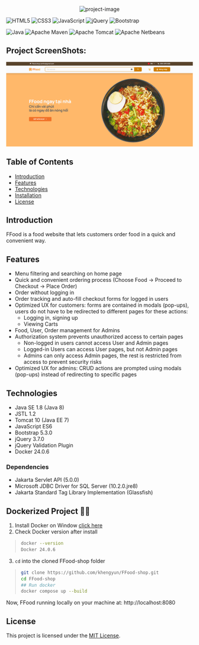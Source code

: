 

<p align="center"><img src="https://socialify.git.ci/khengyun/FFood-shop/image?description=1&amp;font=Source%20Code%20Pro&amp;forks=1&amp;issues=1&amp;logo=%20%20%20https%3A%2F%2Fcdn-icons-png.flaticon.com%2F512%2F8827%2F8827871.png%20&amp;name=1&amp;pattern=Formal%20Invitation&amp;pulls=1&amp;stargazers=1&amp;theme=Auto" alt="project-image"></p>



![HTML5](https://img.shields.io/badge/html5-%23E34F26.svg?style=for-the-badge&logo=html5&logoColor=white) ![CSS3](https://img.shields.io/badge/css3-%231572B6.svg?style=for-the-badge&logo=css3&logoColor=white) ![JavaScript](https://img.shields.io/badge/javascript-%23323330.svg?style=for-the-badge&logo=javascript&logoColor=%23F7DF1E) ![jQuery](https://img.shields.io/badge/jquery-%230769AD.svg?style=for-the-badge&logo=jquery&logoColor=white) ![Bootstrap](https://img.shields.io/badge/bootstrap-%238511FA.svg?style=for-the-badge&logo=bootstrap&logoColor=white)

![Java](https://img.shields.io/badge/Java-ED8B00?style=for-the-badge&logo=openjdk&logoColor=white) ![Apache Maven](https://img.shields.io/badge/Apache%20Maven-C71A36?style=for-the-badge&logo=Apache%20Maven&logoColor=white) ![Apache Tomcat](https://img.shields.io/badge/apache%20tomcat-%23F8DC75.svg?style=for-the-badge&logo=apache-tomcat&logoColor=black) ![Apache Netbeans](https://img.shields.io/badge/apache%20netbeans-1B6AC6?style=for-the-badge&logo=apache%20netbeans%20IDE&logoColor=white)
  

## Project ScreenShots:
  <img align="center" src="cover.png" alt="project-screenshot" >

## Table of Contents

- [Introduction](#introduction)
- [Features](#features)
- [Technologies](#technologies)
- [Installation](#dockerized-project-)
- [License](#license)

## Introduction

FFood is a food website that lets customers order food in a quick and convenient way.

## Features

- Menu filtering and searching on home page
- Quick and convenient ordering process (Choose Food -> Proceed to Checkout -> Place Order)
- Order without logging in
- Order tracking and auto-fill checkout forms for logged in users
- Optimized UX for customers: forms are contained in modals (pop-ups), users do not have to be redirected to different pages for these actions:
  - Logging in, signing up
  - Viewing Carts
- Food, User, Order management for Admins
- Authorization system prevents unauthorized access to certain pages
  - Non-logged in users cannot access User and Admin pages
  - Logged-in Users can access User pages, but not Admin pages
  - Admins can only access Admin pages, the rest is restricted from access to prevent security risks
- Optimized UX for admins: CRUD actions are prompted using modals (pop-ups) instead of redirecting to specific pages

## Technologies

- Java SE 1.8 (Java 8)
- JSTL 1.2
- Tomcat 10 (Java EE 7)
- JavaScript ES6
- Bootstrap 5.3.0
- jQuery 3.7.0
- jQuery Validation Plugin
- Docker 24.0.6

### Dependencies

- Jakarta Servlet API (5.0.0)
- Microsoft JDBC Driver for SQL Server (10.2.0.jre8)
- Jakarta Standard Tag Library Implementation (Glassfish)

## Dockerized Project 🚀🚀
1. Install Docker on Window [click here](https://desktop.docker.com/win/main/amd64/Docker%20Desktop%20Installer.exe?_gl=1*3jwbnk*_ga*MTU2MzcwNDM2OS4xNjk3NDU2NjY2*_ga_XJWPQMJYHQ*MTY5NzUyNjQ5Mi44LjEuMTY5NzUyODUxMy40My4wLjA.)
2. Check Docker version after install 
> ```bash
> docker --version
> Docker 24.0.6
>```

3. ``cd`` into the cloned FFood-shop folder
>```bash
>git clone https://github.com/khengyun/FFood-shop.git
>cd FFood-shop
>## Run docker
>docker compose up --build
>```

Now, FFood running locally on your machine at: http://localhost:8080

## License

This project is licensed under the [MIT License](https://github.com/khengyun/FFood-shop/blob/main/README.md).
